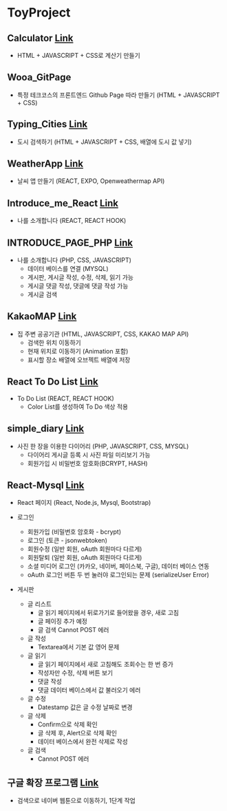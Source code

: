 # ToyProject

## Calculator [Link](https://hschan2.github.io/ToyProject/Calculator/index.html)
* HTML + JAVASCRIPT + CSS로 계산기 만들기   

## Wooa_GitPage
* 특정 테크코스의 프론트엔드 Github Page 따라 만들기 (HTML + JAVASCRIPT + CSS)   

## Typing_Cities [Link](https://hschan2.github.io/ToyProject/typing_cities/index.html)
* 도시 검색하기 (HTML + JAVASCRIPT + CSS, 배열에 도시 값 넣기)   

## WeatherApp [Link](https://hschan2.github.io/ToyProject/WeatherApp/App.js)
* 날씨 앱 만들기 (REACT, EXPO, Openweathermap API)   

## Introduce_me_React [Link](https://hschan2.github.io/ToyProject/Introduce_me_React/src/App.js)
* 나를 소개합니다 (REACT, REACT HOOK)   

## INTRODUCE_PAGE_PHP [Link](http://hseongchan2.dothome.co.kr)
* 나를 소개합니다 (PHP, CSS, JAVASCRIPT)
    * 데이터 베이스를 연결 (MYSQL)
    * 게시판, 게시글 작성, 수정, 삭제, 읽기 가능
    * 게시글 댓글 작성, 댓글에 댓글 작성 가능
    * 게시글 검색   

## KakaoMAP [Link](https://hschan2.github.io/ToyProject/KakaoMAP/kakaomap.html)
* 집 주변 공공기관 (HTML, JAVASCRIPT, CSS, KAKAO MAP API)
    * 검색한 위치 이동하기
    * 현재 위치로 이동하기 (Animation 포함)
    * 표시할 장소 배열에 오브젝트 배열에 저장   

## React To Do List [Link](https://hschan2.github.io/ToyProject/React_todo_List/src/App.js)
* To Do List (REACT, REACT HOOK)
    * Color List를 생성하여 To Do 색상 적용   

## simple_diary [Link](http://hschan2.dothome.co.kr)
* 사진 한 장을 이용한 다이어리 (PHP, JAVASCRIPT, CSS, MYSQL)
    * 다이어리 게시글 등록 시 사진 파일 미리보기 가능
    * 회원가입 시 비밀번호 암호화(BCRYPT, HASH)

## React-Mysql [Link](https://hschan2.github.io/ToyProject/React-Mysql/views/index.hbs)
* React 페이지 (React, Node.js, Mysql, Bootstrap)   
* 로그인
    * 회원가입 (비밀번호 암호화 - bcrypt)
    * 로그인 (토큰 - jsonwebtoken)
    * 회원수정 (일반 회원, oAuth 회원마다 다르게)
    * 회원탈퇴 (일반 회원, oAuth 회원마다 다르게)
    * 소셜 미디어 로그인 (카카오, 네이버, 페이스북, 구글), 데이터 베이스 연동
    * oAuth 로그인 버튼 두 번 눌러야 로그인되는 문제 (serializeUser Error)   

* 게시판
    * 글 리스트
        * 글 읽기 페이지에서 뒤로가기로 들어왔을 경우, 새로 고침
        * 글 페이징 추가 예정
        * 글 검색 Cannot POST 에러
    * 글 작성
        * Textarea에서 기본 값 영어 문제
    * 글 읽기
        * 글 읽기 페이지에서 새로 고침해도 조회수는 한 번 증가
        * 작성자만 수정, 삭제 버튼 보기
        * 댓글 작성
        * 댓글 데이터 베이스에서 값 불러오기 에러
    * 글 수정
        * Datestamp 값은 글 수정 날짜로 변경
    * 글 삭제
        * Confirm으로 삭제 확인
        * 글 삭제 후, Alert으로 삭제 확인
        * 데이터 베이스에서 완전 삭제로 작성
    * 글 검색
        * Cannot POST 에러   

## 구글 확장 프로그램 [Link](https://hschan2.github.io/ToyProject/GoogleExtendProgram/index.html)
* 검색으로 네이버 웹툰으로 이동하기, 1단계 작업   
